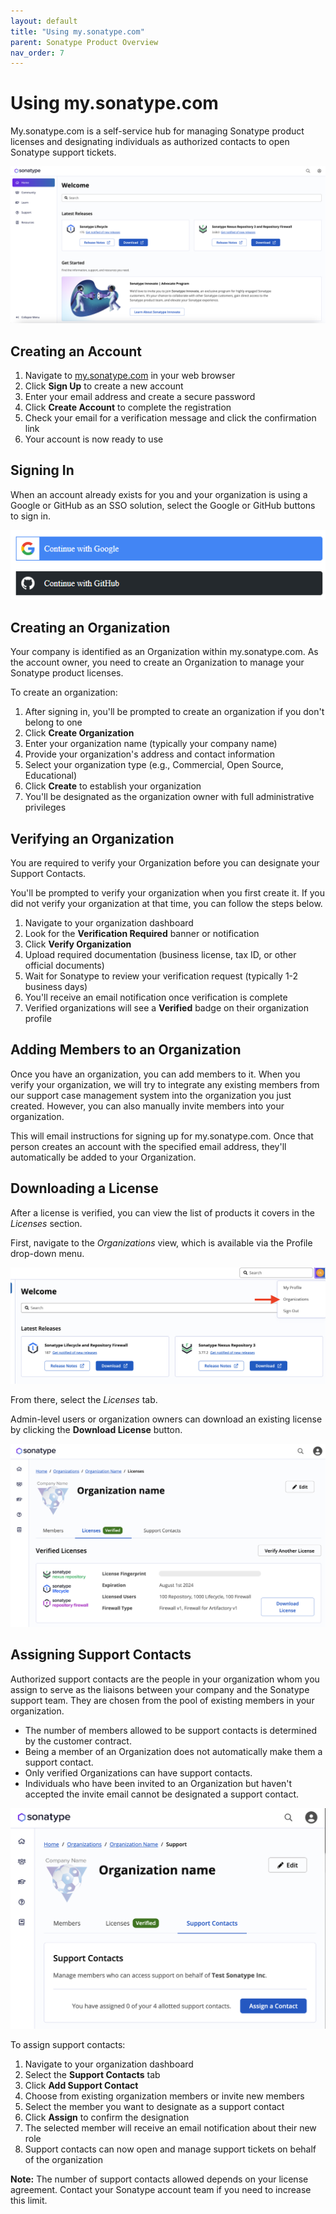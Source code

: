```yaml
---
layout: default
title: "Using my.sonatype.com"
parent: Sonatype Product Overview
nav_order: 7
---
```


# Using my.sonatype.com

My.sonatype.com is a self-service hub for managing Sonatype product licenses and designating individuals as authorized contacts to open Sonatype support tickets.

![Screenshot_2024-05-13_at_12_36_11_PM.png](/assets/images/uuid-da2bd971-21fd-79fc-2923-91bb187e453a.png)

## Creating an Account

1. Navigate to [my.sonatype.com](https://my.sonatype.com) in your web browser
2. Click **Sign Up** to create a new account
3. Enter your email address and create a secure password
4. Click **Create Account** to complete the registration
5. Check your email for a verification message and click the confirmation link
6. Your account is now ready to use

## Signing In

When an account already exists for you and your organization is using a Google or GitHub as an SSO solution, select the Google or GitHub buttons to sign in.

![126653828.png](/assets/images/uuid-bfda1544-3a55-b622-7755-4c2d55e86e4e.png)

## Creating an Organization

Your company is identified as an Organization within my.sonatype.com. As the account owner, you need to create an Organization to manage your Sonatype product licenses.

To create an organization:

1. After signing in, you'll be prompted to create an organization if you don't belong to one
2. Click **Create Organization**
3. Enter your organization name (typically your company name)
4. Provide your organization's address and contact information
5. Select your organization type (e.g., Commercial, Open Source, Educational)
6. Click **Create** to establish your organization
7. You'll be designated as the organization owner with full administrative privileges

## Verifying an Organization

You are required to verify your Organization before you can designate your Support Contacts.

You'll be prompted to verify your organization when you first create it. If you did not verify your organization at that time, you can follow the steps below.

1. Navigate to your organization dashboard
2. Look for the **Verification Required** banner or notification
3. Click **Verify Organization** 
4. Upload required documentation (business license, tax ID, or other official documents)
5. Wait for Sonatype to review your verification request (typically 1-2 business days)
6. You'll receive an email notification once verification is complete
7. Verified organizations will see a **Verified** badge on their organization profile

## Adding Members to an Organization

Once you have an organization, you can add members to it. When you verify your organization, we will try to integrate any existing members from our support case management system into the organization you just created. However, you can also manually invite members into your organization.

This will email instructions for signing up for my.sonatype.com. Once that person creates an account with the specified email address, they'll automatically be added to your Organization.

## Downloading a License

After a license is verified, you can view the list of products it covers in the *Licenses* section.

First, navigate to the *Organizations* view, which is available via the Profile drop-down menu.

![Screenshot_2025-03-04_at_2_50_10_PM.png](/assets/images/uuid-733a8727-a16b-5904-6a58-9c5cd115e0a7.png)

From there, select the *Licenses* tab.

Admin-level users or organization owners can download an existing license by clicking the **Download License** button.

![License.png](/assets/images/uuid-212146d8-d278-4141-31a4-f48fc39b489f.png)

## Assigning Support Contacts

Authorized support contacts are the people in your organization whom you assign to serve as the liaisons between your company and the Sonatype support team. They are chosen from the pool of existing members in your organization.

- The number of members allowed to be support contacts is determined by the customer contract.
- Being a member of an Organization does not automatically make them a support contact.
- Only verified Organizations can have support contacts.
- Individuals who have been invited to an Organization but haven't accepted the invite email cannot be designated a support contact.

![Support_contact.png](/assets/images/uuid-6e366c96-d2b8-2bb8-9ab2-ec690a221159.png)

To assign support contacts:

1. Navigate to your organization dashboard
2. Select the **Support Contacts** tab
3. Click **Add Support Contact**
4. Choose from existing organization members or invite new members
5. Select the member you want to designate as a support contact
6. Click **Assign** to confirm the designation
7. The selected member will receive an email notification about their new role
8. Support contacts can now open and manage support tickets on behalf of the organization

**Note:** The number of support contacts allowed depends on your license agreement. Contact your Sonatype account team if you need to increase this limit.
